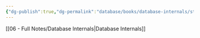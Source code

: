 ```yaml
---
{"dg-publish":true,"dg-permalink":"database/books/database-internals/storage-engine","permalink":"/database/books/database-internals/storage-engine/","dgPassFrontmatter":true,"noteIcon":""}
---
```


[[06 - Full Notes/Database Internals\|Database Internals]]
